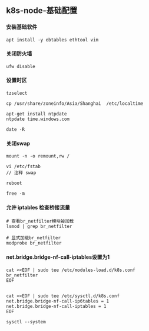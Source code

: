 ## k8s-node-基础配置

#### 安装基础软件
```shell script
apt install -y ebtables ethtool vim
```


#### 关闭防火墙
```shell script
ufw disable
```

#### 设置时区
```shell script
tzselect

cp /usr/share/zoneinfo/Asia/Shanghai  /etc/localtime

apt-get install ntpdate
ntpdate time.windows.com

date -R
```

#### 关闭swap
```shell script
mount -n -o remount,rw /

vi /etc/fstab
// 注释 swap

reboot

free -m
```

#### 允许 iptables 检查桥接流量
```shell script
# 查看br_netfilter模块被加载
lsmod | grep br_netfilter

# 显式加载br_netfilter
modprobe br_netfilter
```

#### net.bridge.bridge-nf-call-iptables设置为1
```shell script
cat <<EOF | sudo tee /etc/modules-load.d/k8s.conf
br_netfilter
EOF


cat <<EOF | sudo tee /etc/sysctl.d/k8s.conf
net.bridge.bridge-nf-call-ip6tables = 1
net.bridge.bridge-nf-call-iptables = 1
EOF

sysctl --system
```